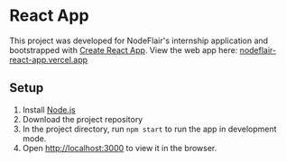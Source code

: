 # React App

This project was developed for NodeFlair's internship application and bootstrapped with [Create React App](https://github.com/facebook/create-react-app).
View the web app here: [nodeflair-react-app.vercel.app](https://nodeflair-react-app.vercel.app/)

## Setup

1. Install [Node.js](https://nodejs.org/en/)
2. Download the project repository
3. In the project directory, run `npm start` to run the app in development mode.
4. Open [http://localhost:3000](http://localhost:3000) to view it in the browser.
